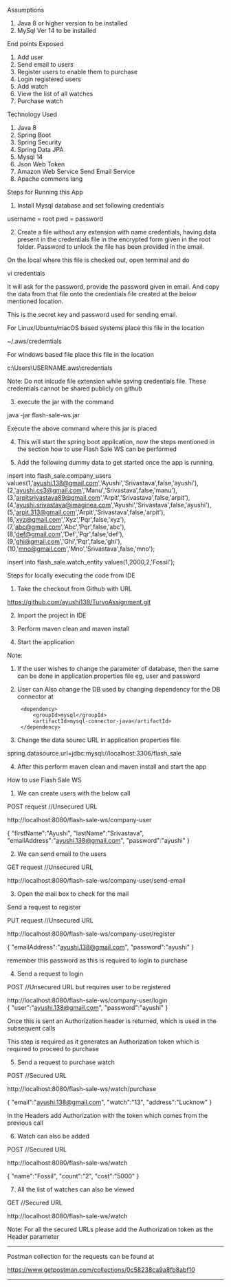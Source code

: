 Assumptions

1) Java 8 or higher version to be installed
2) MySql Ver 14 to be installed


End points Exposed

1) Add user
2) Send email to users
3) Register users to enable them to purchase
4) Login registered users
5) Add watch
6) View the list of all watches
7) Purchase watch

Technology Used 

1) Java 8
2) Spring Boot
3) Spring Security
4) Spring Data JPA
5) Mysql 14
6) Json Web Token
7) Amazon Web Service Send Email Service
8) Apache commons lang

Steps for Running this App

1) Install Mysql database and set following credentials

username = root
pwd = password

2) Create a file without any extension with name credentials, having data present in the credentials file in the encrypted form given in the root folder. Password to unlock the file has been provided in the email. 

On the local where this file is checked out, open terminal and do 

vi credentials

It will ask for the password, provide the password given in email. And copy the data from that file onto the credentials file created at the below mentioned location.

This is the secret key and password used for sending email.

For Linux/Ubuntu/macOS based systems place this file in the location 

~/.aws/credemtials

For windows based file place this file in the location 

c:\Users\USERNAME\.aws\credentials

Note: Do not inlcude file extension while saving credentials file.
      These credentials cannot be shared publicly on github

3) execute the jar with the command

java -jar flash-sale-ws.jar

Execute the above command where this jar is placed

4) This will start the spring boot application, now the steps mentioned in the section how to use Flash Sale WS can be performed

5) Add the following dummy data to get started once the app is running

insert into flash_sale.company_users values(1,'ayushi.138@gmail.com','Ayushi','Srivastava',false,'ayushi'),
(2,'ayushi.cs3@gmail.com','Manu','Srivastava',false,'manu'),
(3,'arpitsrivastava89@gmail.com','Arpit','Srivastava',false,'arpit'),
(4,'ayushi.srivastava@imaginea.com','Ayushi','Srivastava',false,'ayushi'),
(5,'arpit.313@gmail.com','Arpit','Srivastava',false,'arpit'),
(6,'xyz@gmail.com','Xyz','Pqr',false,'xyz'),
(7,'abc@gmail.com','Abc','Pqr',false,'abc'),
(8,'def@gmail.com','Def','Pqr',false,'def'),
(9,'ghi@gmail.com','Ghi','Pqr',false,'ghi'),
(10,'mno@gmail.com','Mno','Srivastava',false,'mno');

insert into flash_sale.watch_entity values(1,2000,2,'Fossil');


Steps for locally executing the code from IDE


1) Take the checkout from Github with URL 

https://github.com/ayushi138/TurvoAssignment.git

2) Import the project in IDE

3) Perform maven clean and maven install

4) Start the application

Note: 
1) If the user wishes to change the parameter of database, then the same can be done in application.properties file eg, user and password

2) User can Also change the DB used by changing dependency for the DB connector at

		<dependency>
			<groupId>mysql</groupId>
			<artifactId>mysql-connector-java</artifactId>
		</dependency>
3) Change the data sourec URL in application properties file

spring.datasource.url=jdbc:mysql://localhost:3306/flash_sale

4) After this perform maven clean and maven install and start the app


How to use Flash Sale WS

1) We can create users with the below call            

 POST request                 //Unsecured URL 

  http://localhost:8080/flash-sale-ws/company-user

{
	"firstName":"Ayushi",
	"lastName":"Srivastava",
	"emailAddress":"ayushi.138@gmail.com",
	"password":"ayushi"
}

2) We can send email to the users		
																											
GET request                     //Unsecured URL

 http://localhost:8080/flash-sale-ws/company-user/send-email


3) Open the mail box to check for the mail

Send a request to register
																										
PUT request                   //Unsecured URL

 http://localhost:8080/flash-sale-ws/company-user/register

{
	"emailAddress":"ayushi.138@gmail.com",
	"password":"ayushi"
}

remember this password as this is required to login to purchase

4) Send a request to login
 
POST                                                     //Unsecured URL but requires user to be registered

http://localhost:8080/flash-sale-ws/company-user/login     
 {
	"user":"ayushi.138@gmail.com",
	"password":"ayushi"
}

Once this is sent an Authorization header is returned, which is used in the subsequent calls
 
 This step is required as it generates an Authorization token which is required to proceed to purchase
 
 5) Send a request to purchase watch                                                               
 
 POST                                            //Secured URL

 http://localhost:8080/flash-sale-ws/watch/purchase

 {
	"email":"ayushi.138@gmail.com",
	"watch":"13",
	"address":"Lucknow"
}

In the Headers add  Authorization with the token which comes from the previous call

6) Watch can also be added 

POST            			 //Secured URL

  http://localhost:8080/flash-sale-ws/watch

{
	"name":"Fossil",
	"count":"2",
	"cost":"5000"
}


7) All the list of watches can also be viewed

GET 				  //Secured URL
	
http://localhost:8080/flash-sale-ws/watch

Note: For all the secured URLs please add the Authorization token as the Header parameter

-----------------------------------------------------------------------------------------------

Postman collection for the requests can be found at 

https://www.getpostman.com/collections/0c58238ca9a8fb8abf10


-----------------------------------------------------------------------------------------------





